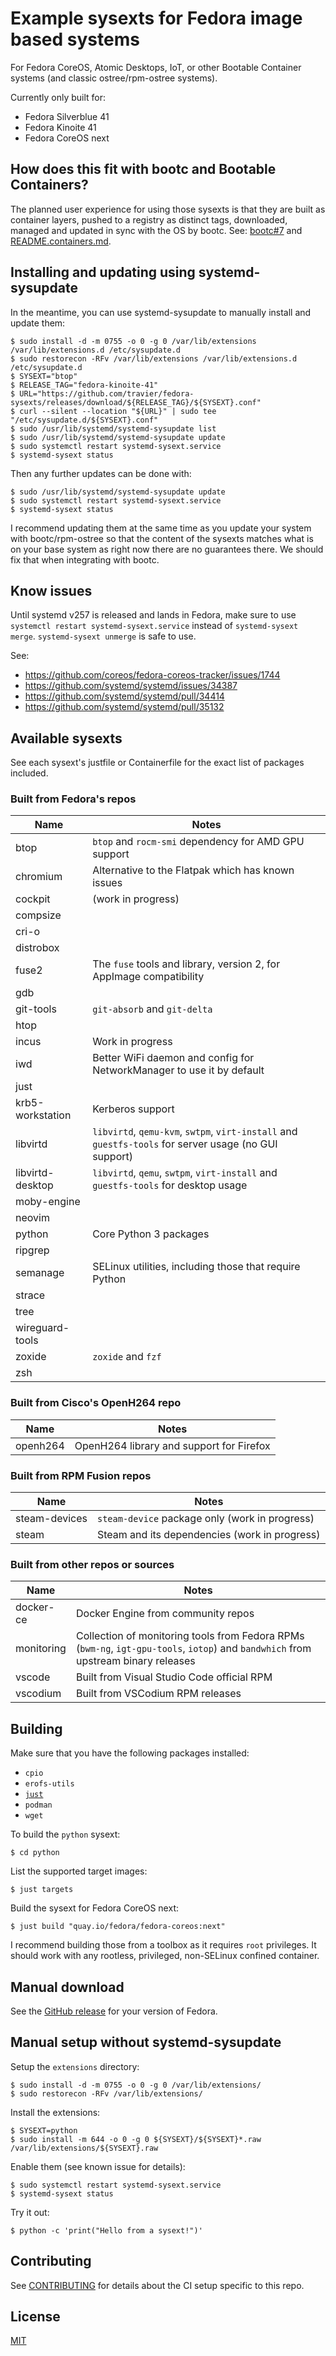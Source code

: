 # Example sysexts for Fedora image based systems

For Fedora CoreOS, Atomic Desktops, IoT, or other Bootable Container systems
(and classic ostree/rpm-ostree systems).

Currently only built for:
- Fedora Silverblue 41
- Fedora Kinoite 41
- Fedora CoreOS next

## How does this fit with bootc and Bootable Containers?

The planned user experience for using those sysexts is that they are built as
container layers, pushed to a registry as distinct tags, downloaded, managed
and updated in sync with the OS by bootc. See:
[bootc#7](https://github.com/containers/bootc/issues/7) and
[README.containers.md](README.containers.md).

## Installing and updating using systemd-sysupdate

In the meantime, you can use systemd-sysupdate to manually install and update
them:

```
$ sudo install -d -m 0755 -o 0 -g 0 /var/lib/extensions /var/lib/extensions.d /etc/sysupdate.d
$ sudo restorecon -RFv /var/lib/extensions /var/lib/extensions.d /etc/sysupdate.d
$ SYSEXT="btop"
$ RELEASE_TAG="fedora-kinoite-41"
$ URL="https://github.com/travier/fedora-sysexts/releases/download/${RELEASE_TAG}/${SYSEXT}.conf"
$ curl --silent --location "${URL}" | sudo tee "/etc/sysupdate.d/${SYSEXT}.conf"
$ sudo /usr/lib/systemd/systemd-sysupdate list
$ sudo /usr/lib/systemd/systemd-sysupdate update
$ sudo systemctl restart systemd-sysext.service
$ systemd-sysext status
```

Then any further updates can be done with:

```
$ sudo /usr/lib/systemd/systemd-sysupdate update
$ sudo systemctl restart systemd-sysext.service
$ systemd-sysext status
```

I recommend updating them at the same time as you update your system with
bootc/rpm-ostree so that the content of the sysexts matches what is on your
base system as right now there are no guarantees there. We should fix that when
integrating with bootc.

## Know issues

Until systemd v257 is released and lands in Fedora, make sure to use `systemctl
restart systemd-sysext.service` instead of `systemd-sysext merge`.
`systemd-sysext unmerge` is safe to use.

See:
- https://github.com/coreos/fedora-coreos-tracker/issues/1744
- https://github.com/systemd/systemd/issues/34387
- https://github.com/systemd/systemd/pull/34414
- https://github.com/systemd/systemd/pull/35132

## Available sysexts

See each sysext's justfile or Containerfile for the exact list of packages
included.

### Built from Fedora's repos

| Name | Notes |
|-|-|
| btop | `btop` and `rocm-smi` dependency for AMD GPU support |
| chromium | Alternative to the Flatpak which has known issues |
| cockpit | (work in progress) |
| compsize | |
| cri-o | |
| distrobox | |
| fuse2 | The `fuse` tools and library, version 2, for AppImage compatibility |
| gdb | |
| git-tools | `git-absorb` and `git-delta` |
| htop | |
| incus | Work in progress |
| iwd | Better WiFi daemon and config for NetworkManager to use it by default |
| just | |
| krb5-workstation | Kerberos support |
| libvirtd | `libvirtd`, `qemu-kvm`, `swtpm`, `virt-install` and `guestfs-tools` for server usage (no GUI support) |
| libvirtd-desktop | `libvirtd`, `qemu`, `swtpm`, `virt-install` and `guestfs-tools` for desktop usage |
| moby-engine | |
| neovim | |
| python | Core Python 3 packages |
| ripgrep | |
| semanage | SELinux utilities, including those that require Python |
| strace | |
| tree | |
| wireguard-tools | |
| zoxide | `zoxide` and `fzf` |
| zsh | |

### Built from Cisco's OpenH264 repo

| Name | Notes |
|-|-|
| openh264 | OpenH264 library and support for Firefox |

### Built from RPM Fusion repos

| Name | Notes |
|-|-|
| steam-devices | `steam-device` package only (work in progress) |
| steam | Steam and its dependencies (work in progress) |

### Built from other repos or sources

| Name | Notes |
|-|-|
| docker-ce | Docker Engine from community repos |
| monitoring | Collection of monitoring tools from Fedora RPMs (`bwm-ng`, `igt-gpu-tools`, `iotop`) and `bandwhich` from upstream binary releases |
| vscode | Built from Visual Studio Code official RPM |
| vscodium | Built from VSCodium RPM releases |

## Building

Make sure that you have the following packages installed:
- `cpio`
- `erofs-utils`
- [`just`](https://github.com/casey/just)
- `podman`
- `wget`

To build the `python` sysext:

```
$ cd python
```

List the supported target images:

```
$ just targets
```

Build the sysext for Fedora CoreOS next:

```
$ just build "quay.io/fedora/fedora-coreos:next"
```

I recommend building those from a toolbox as it requires `root` privileges. It
should work with any rootless, privileged, non-SELinux confined container.

## Manual download

See the [GitHub release](https://github.com/travier/fedora-sysexts/releases)
for your version of Fedora.

## Manual setup without systemd-sysupdate

Setup the `extensions` directory:

```
$ sudo install -d -m 0755 -o 0 -g 0 /var/lib/extensions/
$ sudo restorecon -RFv /var/lib/extensions/
```

Install the extensions:

```
$ SYSEXT=python
$ sudo install -m 644 -o 0 -g 0 ${SYSEXT}/${SYSEXT}*.raw /var/lib/extensions/${SYSEXT}.raw
```

Enable them (see known issue for details):

```
$ sudo systemctl restart systemd-sysext.service
$ systemd-sysext status
```

Try it out:

```
$ python -c 'print("Hello from a sysext!")'
```

## Contributing

See [CONTRIBUTING](CONTRIBUTING.md) for details about the CI setup specific to
this repo.

## License

[MIT](LICENSE)
